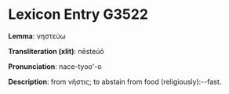 # Lexicon Entry G3522

**Lemma**: νηστεύω

**Transliteration (xlit)**: nēsteúō

**Pronunciation**: nace-tyoo'-o

**Description**:
from νῆστις; to abstain from food (religiously):--fast.
